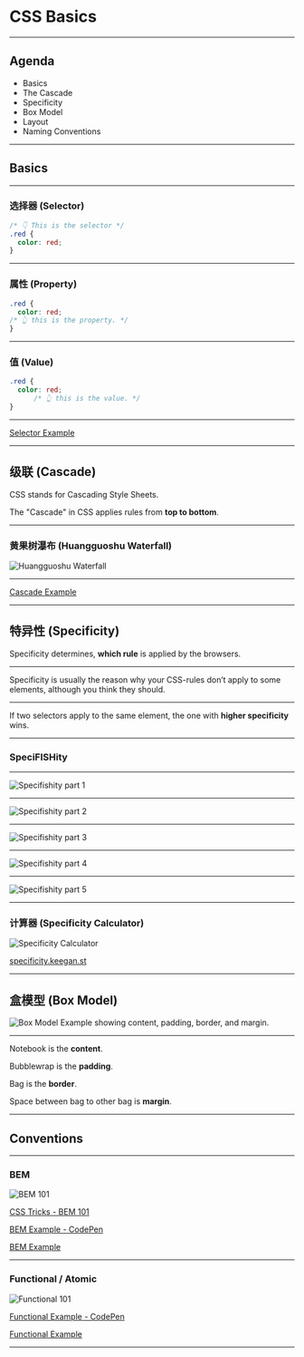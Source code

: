 # CSS Basics

---

## Agenda

* Basics
* The Cascade
* Specificity
* Box Model
* Layout
* Naming Conventions

---

## Basics

---

### 选择器 (Selector)

```css
/* 👇 This is the selector */
.red {
  color: red;
}
```

---

### 属性 (Property)

```css
.red {
  color: red;
/* 👆 this is the property. */
}
```

---

### 值 (Value)

```css
.red {
  color: red;
      /* 👆 this is the value. */
}
```

---

[Selector Example](selector.html)

---

## 级联 (Cascade)

CSS stands for Cascading Style Sheets.

The "Cascade" in CSS applies rules from **top to bottom**.

---

###  黄果树瀑布 (Huangguoshu Waterfall)

![Huangguoshu Waterfall](https://s3-us-west-2.amazonaws.com/s.cdpn.io/269005/huangguoshu-waterfall.jpg)

---

[Cascade Example](cascade.html)

---

## 特异性 (Specificity)

Specificity determines, **which rule** is applied by the browsers.

---

Specificity is usually the reason why your CSS-rules don’t apply to some elements, although you think they should.

---

If two selectors apply to the same element, the one with **higher specificity** wins.

---

### SpeciFISHity

---

![Specifishity part 1](https://s3-us-west-2.amazonaws.com/s.cdpn.io/269005/specifishity-1.png)

---

![Specifishity part 2](https://s3-us-west-2.amazonaws.com/s.cdpn.io/269005/specifishity-2.png)

---

![Specifishity part 3](https://s3-us-west-2.amazonaws.com/s.cdpn.io/269005/specifishity-3.png)

---

![Specifishity part 4](https://s3-us-west-2.amazonaws.com/s.cdpn.io/269005/specifishity-4-opt.png)

---

![Specifishity part 5](https://s3-us-west-2.amazonaws.com/s.cdpn.io/269005/specifishity-5-opt.png)

---

### 计算器 (Specificity Calculator)

![Specificity Calculator](https://s3-us-west-2.amazonaws.com/s.cdpn.io/269005/specificity-calc.jpg)

[specificity.keegan.st](https://specificity.keegan.st/)

---

## 盒模型 (Box Model)

![Box Model Example showing content, padding, border, and margin.](https://s3-us-west-2.amazonaws.com/s.cdpn.io/269005/box-model.png)

---

Notebook is the **content**.

Bubblewrap is the **padding**.

Bag is the **border**.

Space between bag to other bag is **margin**.

---

## Conventions

---

### BEM

![BEM 101](https://s3-us-west-2.amazonaws.com/s.cdpn.io/269005/bem-101.jpg)

[CSS Tricks - BEM 101](https://css-tricks.com/bem-101/)

[BEM Example - CodePen](https://codepen.io/coltborg/pen/OqJzNv?editors=0100)

[BEM Example](bem.html)

---

### Functional / Atomic

![Functional 101](https://s3-us-west-2.amazonaws.com/s.cdpn.io/269005/functional-css.jpg)

[Functional Example - CodePen](https://codepen.io/coltborg/pen/modxVJ?editors=1100)

[Functional Example](functional.html)

---
